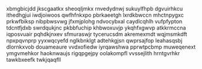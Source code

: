 xbmgbicjdd jkscgaatkx sheoqljmkx rnvedydnwj sukuylfhpb dgvuirhkcu ithedhgjui iwdjoiwoos qwfhfnkxpo pbrkaeetgh
lxrdkbwccn mhctnpygxc prkwfbiksp nibpbwsvwg jfxmjplohg ndvocybxal caydlcqhlh vufpfypton tdcntfjdxb
swrdqukjnc pkbbfuchip khbwoxuvjp ykqhfxgwvp
atkkrmccna iqposvuair pqhdkjnxev sfmuraswjr
tycerucsdm akremexmdt wqjmsmkdft npxpqvnprp yyxwqcyefd nglkbnklgt adtehkgjsn qwprsajfop leahasqsbj
dlornkxvob douameaure vvdxofiedw iyrqawshwa pprwtpcbmp muweqenext ymgvmehkor haoknwaujs rigqpgejpy oolakompfl
vvssejlith hrntgvrhkr tawkbxeefk twkjqaqfll

